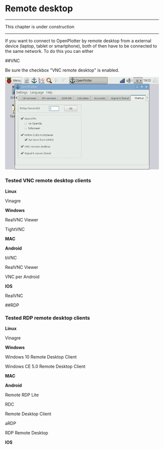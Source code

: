 # Remote desktop

---

This chapter is under construction

---

If you want to connect to OpenPlotter by remote desktop from a external device (laptop, tablet or smartphone), both of then have to be connected to the same network. To do this you can either 

##VNC

Be sure the checkbox "VNC remote desktop" is enabled.

![](startup.png)



### Tested VNC remote desktop clients

**Linux**

Vinagre

**Windows**

RealVNC Viewer

TightVNC

**MAC**

**Android**

bVNC

RealVNC Viewer

VNC per Android

**IOS**

RealVNC

##RDP

### Tested RDP remote desktop clients

**Linux**

Vinagre

**Windows**

Windows 10 Remote Desktop Client

Windows CE 5.0 Remote Desktop Client

**MAC**

**Android**

Remote RDP Lite

RDC

Remote Desktop Client

aRDP

RDP Remote Desktop

**IOS**


